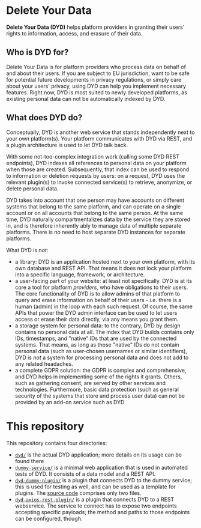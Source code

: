 # Delete Your Data

**Delete Your Data (DYD)** helps platform providers in granting their users' rights to information, access, and erasure of their data.

## Who is DYD for?

Delete Your Data is for platform providers who process data on behalf of and about their users.
If you are subject to EU jurisdiction, want to be safe for potential future developments in privacy regulations, or simply care about your users' privacy, using DYD can help you implement necessary features.
Right now, DYD is most suited to newly developed platforms, as existing personal data can not be automatically indexed by DYD.

## What does DYD do?

Conceptually, DYD is another web service that stands independently next to your own platform(s).
Your platform communicates with DYD via REST, and a plugin architecture is used to let DYD talk back.

With some not-too-complex integration work (calling some DYD REST endpoints), DYD indexes all references to personal data on your platform when those are created. Subsequently, that index can be used to respond to information or deletion requests by users: on a request, DYD uses the relevant plugin(s) to invoke connected service(s) to retrieve, anonymize, or delete personal data.

DYD takes into account that one person may have accounts on different systems that belong to the same platform, and can operate on a single account or on all accounts that belong to the same person.
At the same time, DYD naturally compartmentalizes data by the service they are stored in, and is therefore inherently ably to manage data of multiple separate platforms.
There is no need to host separate DYD instances for separate platforms.

What DYD is *not*:
- a library: DYD is an application hosted next to your own platform, with its own database and REST API.
  That means it does not lock your platform into a specific language, framework, or architecture.
- a user-facing part of your website: at least not specifically. DYD is at its core a tool for platform *providers*, who have obligations to their users.
  The core functionality of DYD is to allow admins of that platform to query and erase information on behalf of their users - i.e. there is a human (admin) in the loop with each such request.
  Of course, the same APIs that power the DYD admin interface can be used to let users access or erase their data directly, via any means you grant them.
- a storage system for personal data: to the contrary, DYD by design contains no personal data at all.
  The index that DYD builds contains only IDs, timestamps, and "native" IDs that are used by the connected systems.
  That means, as long as those "native" IDs do not contain personal data (such as user-chosen usernames or similar identifiers), DYD is *not* a system for processing personal data and does not add to any related headaches.
- a complete GDPR solution: the GDPR is complex and comprehensive, and DYD helps in implementing some of the rights it grants.
  Others, such as gathering consent, are served by other services and technologies.
  Furthermore, basic data protection (such as general security of the systems that store and process user data) can not be provided by an add-on service such as DYD

# This repository

This repository contains four directories:

- [`dyd/`](dyd/) is the actual DYD application; more details on its usage can be found there
- [`dummy-service/`](dummy-service/) is a minimal web application that is used in automated tests of DYD.
  It consists of a data model and a REST API.
- [`dyd-dummy-plugin/`](dyd-dummy-plugin/) is a plugin that connects DYD to the dummy service; this is used for testing as well, and can be used as a template for plugins.
  The [source code](dyd-dummy-plugin/src/) comprises only two files.
- [`dyd-axios-rest-plugin/`](dyd-axios-rest-plugin/) is a plugin that connects DYD to a REST webservice.
  The service to connect has to expose two endpoints accepting specific payloads;
  the method and paths to those endpoints can be configured, though.

